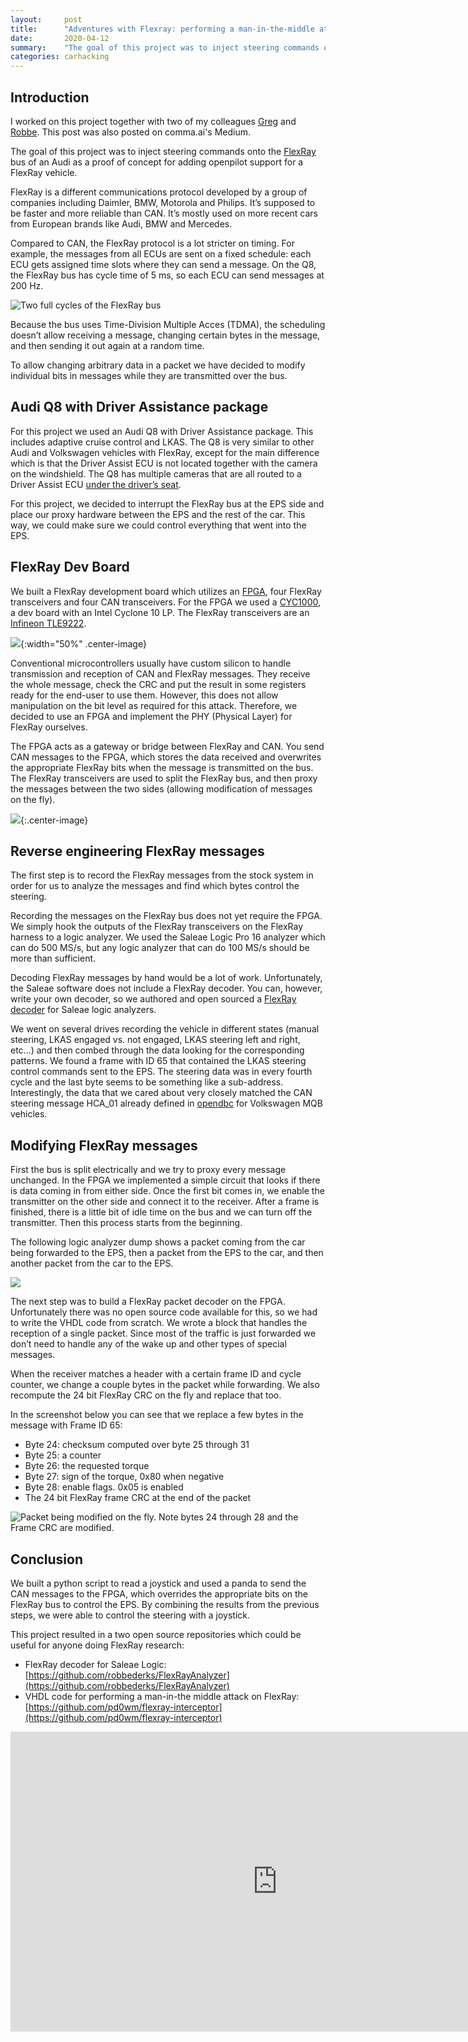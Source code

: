 ```yaml
---
layout:     post
title:      "Adventures with Flexray: performing a man-in-the-middle attack"
date:       2020-04-12
summary:    "The goal of this project was to inject steering commands onto the FlexRay bus of an Audi. Using an FPGA a man-in-the-middle attack was performed, and the steering wheel was controled with a joystick."
categories: carhacking
---
```


[](https://cdn-images-1.medium.com/max/1200/1*C9uj9Tegk2bC00U44TqNNA.gif)

## Introduction
I worked on this project together with two of my colleagues [Greg](https://twitter.com/gregjhogan) and [Robbe](https://github.com/robbederks). This post was also posted on comma.ai's Medium.

The goal of this project was to inject steering commands onto the [FlexRay](https://en.wikipedia.org/wiki/FlexRay) bus of an Audi as a proof of concept for adding openpilot support for a FlexRay vehicle.

FlexRay is a different communications protocol developed by a group of companies including Daimler, BMW, Motorola and Philips. It’s supposed to be faster and more reliable than CAN. It’s mostly used on more recent cars from European brands like Audi, BMW and Mercedes.

Compared to CAN, the FlexRay protocol is a lot stricter on timing. For example, the messages from all ECUs are sent on a fixed schedule: each ECU gets assigned time slots where they can send a message. On the Q8, the FlexRay bus has cycle time of 5 ms, so each ECU can send messages at 200 Hz.

![Two full cycles of the FlexRay bus](https://cdn-images-1.medium.com/max/2508/0*6r3HVubMROvrYBs_)

Because the bus uses Time-Division Multiple Acces (TDMA), the scheduling doesn’t allow receiving a message, changing certain bytes in the message, and then sending it out again at a random time.

To allow changing arbitrary data in a packet we have decided to modify individual bits in messages while they are transmitted over the bus.

## Audi Q8 with Driver Assistance package
For this project we used an Audi Q8 with Driver Assistance package. This includes adaptive cruise control and LKAS. The Q8 is very similar to other Audi and Volkswagen vehicles with FlexRay, except for the main difference which is that the Driver Assist ECU is not located together with the camera on the windshield. The Q8 has multiple cameras that are all routed to a Driver Assist ECU [under the driver’s seat](https://images.hgmsites.net/lrg/2019-audi-a8-self-driving-hardware_100614060_l.jpg).

For this project, we decided to interrupt the FlexRay bus at the EPS side and place our proxy hardware between the EPS and the rest of the car. This way, we could make sure we could control everything that went into the EPS.

## FlexRay Dev Board
We built a FlexRay development board which utilizes an [FPGA](https://en.wikipedia.org/wiki/Field-programmable_gate_array), four FlexRay transceivers and four CAN transceivers. For the FPGA we used a [CYC1000](https://www.arrow.com/en/campaigns/arrow-cyc1000), a dev board with an Intel Cyclone 10 LP. The FlexRay transceivers are an [Infineon TLE9222](https://www.infineon.com/cms/en/product/transceivers/automotive-transceiver/automotive-flexray-transceivers/).

![](https://cdn-images-1.medium.com/max/2768/0*9L-UVUxeaVgxHAkT){:width="50%" .center-image}

Conventional microcontrollers usually have custom silicon to handle transmission and reception of CAN and FlexRay messages. They receive the whole message, check the CRC and put the result in some registers ready for the end-user to use them. However, this does not allow manipulation on the bit level as required for this attack. Therefore, we decided to use an FPGA and implement the PHY (Physical Layer) for FlexRay ourselves.

The FPGA acts as a gateway or bridge between FlexRay and CAN. You send CAN messages to the FPGA, which stores the data received and overwrites the appropriate FlexRay bits when the message is transmitted on the bus. The FlexRay transceivers are used to split the FlexRay bus, and then proxy the messages between the two sides (allowing modification of messages on the fly).

![](https://cdn-images-1.medium.com/max/1248/1*yO2V1hqlYNWY9VEPKhrEOA.png){:.center-image}

## Reverse engineering FlexRay messages
The first step is to record the FlexRay messages from the stock system in order for us to analyze the messages and find which bytes control the steering.

Recording the messages on the FlexRay bus does not yet require the FPGA. We simply hook the outputs of the FlexRay transceivers on the FlexRay harness to a logic analyzer. We used the Saleae Logic Pro 16 analyzer which can do 500 MS/s, but any logic analyzer that can do 100 MS/s should be more than sufficient.

Decoding FlexRay messages by hand would be a lot of work. Unfortunately, the Saleae software does not include a FlexRay decoder. You can, however, write your own decoder, so we authored and open sourced a [FlexRay decoder](https://github.com/robbederks/FlexRayAnalyzer) for Saleae logic analyzers.

We went on several drives recording the vehicle in different states (manual steering, LKAS engaged vs. not engaged, LKAS steering left and right, etc…) and then combed through the data looking for the corresponding patterns. We found a frame with ID 65 that contained the LKAS steering control commands sent to the EPS. The steering data was in every fourth cycle and the last byte seems to be something like a sub-address. Interestingly, the data that we cared about very closely matched the CAN steering message HCA_01 already defined in [opendbc](https://github.com/commaai/opendbc/) for Volkswagen MQB vehicles.

## Modifying FlexRay messages
First the bus is split electrically and we try to proxy every message unchanged. In the FPGA we implemented a simple circuit that looks if there is data coming in from either side. Once the first bit comes in, we enable the transmitter on the other side and connect it to the receiver. After a frame is finished, there is a little bit of idle time on the bus and we can turn off the transmitter. Then this process starts from the beginning.

The following logic analyzer dump shows a packet coming from the car being forwarded to the EPS, then a packet from the EPS to the car, and then another packet from the car to the EPS.

![](https://cdn-images-1.medium.com/max/2800/0*vzxwuhcB349WJgc4)

The next step was to build a FlexRay packet decoder on the FPGA. Unfortunately there was no open source code available for this, so we had to write the VHDL code from scratch. We wrote a block that handles the reception of a single packet. Since most of the traffic is just forwarded we don’t need to handle any of the wake up and other types of special messages.

When the receiver matches a header with a certain frame ID and cycle counter, we change a couple bytes in the packet while forwarding. We also recompute the 24 bit FlexRay CRC on the fly and replace that too.

In the screenshot below you can see that we replace a few bytes in the message with Frame ID 65:
- Byte 24: checksum computed over byte 25 through 31
- Byte 25: a counter
- Byte 26: the requested torque
- Byte 27: sign of the torque, 0x80 when negative
- Byte 28: enable flags. 0x05 is enabled
- The 24 bit FlexRay frame CRC at the end of the packet

![Packet being modified on the fly. Note bytes 24 through 28 and the Frame CRC are modified.](https://cdn-images-1.medium.com/max/2800/0*D1B6V-Zuj3SblfDR)


## Conclusion

We built a python script to read a joystick and used a panda to send the CAN messages to the FPGA, which overrides the appropriate bits on the FlexRay bus to control the EPS. By combining the results from the previous steps, we were able to control the steering with a joystick.

This project resulted in a two open source repositories which could be useful for anyone doing FlexRay research:
- FlexRay decoder for Saleae Logic: [https://github.com/robbederks/FlexRayAnalyzer](https://github.com/robbederks/FlexRayAnalyzer)
- VHDL code for performing a man-in-the middle attack on FlexRay: [https://github.com/pd0wm/flexray-interceptor](https://github.com/pd0wm/flexray-interceptor)

<iframe
                width="854"
                height="480"
                src="https://cdn.embedly.com/widgets/media.html?src=https%3A%2F%2Fwww.youtube.com%2Fembed%2FRA1ps79BG_A%3Ffeature%3Doembed&display_name=YouTube&url=https%3A%2F%2Fwww.youtube.com%2Fwatch%3Fv%3DRA1ps79BG_A&image=https%3A%2F%2Fi.ytimg.com%2Fvi%2FRA1ps79BG_A%2Fhqdefault.jpg&key=a19fcc184b9711e1b4764040d3dc5c07&type=text%2Fhtml&schema=youtube"
                frameborder="0"
                allow="accelerometer; autoplay; encrypted-media; gyroscope; picture-in-picture"
                allowfullscreen
              ></iframe>
